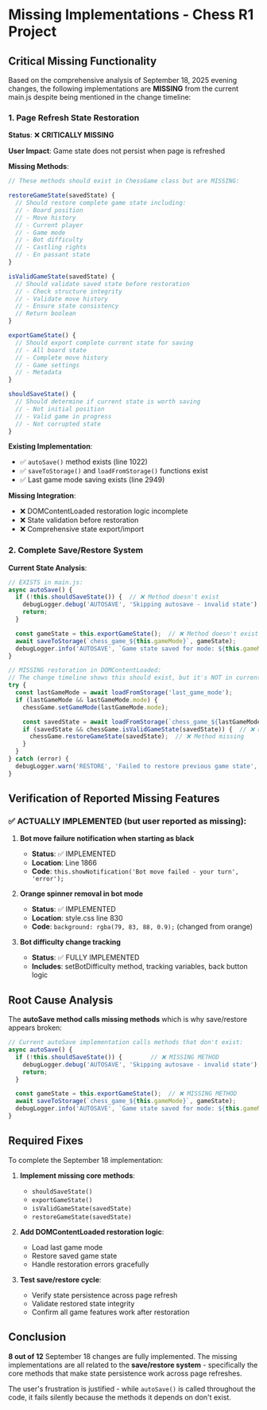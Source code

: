 # Missing Implementations - Chess R1 Project

## Critical Missing Functionality

Based on the comprehensive analysis of September 18, 2025 evening changes, the following implementations are **MISSING** from the current main.js despite being mentioned in the change timeline:

### 1. Page Refresh State Restoration

**Status**: ❌ **CRITICALLY MISSING**

**User Impact**: Game state does not persist when page is refreshed

**Missing Methods**:
```javascript
// These methods should exist in ChessGame class but are MISSING:

restoreGameState(savedState) {
  // Should restore complete game state including:
  // - Board position
  // - Move history
  // - Current player
  // - Game mode
  // - Bot difficulty
  // - Castling rights
  // - En passant state
}

isValidGameState(savedState) {
  // Should validate saved state before restoration
  // - Check structure integrity
  // - Validate move history
  // - Ensure state consistency
  // Return boolean
}

exportGameState() {
  // Should export complete current state for saving
  // - All board state
  // - Complete move history
  // - Game settings
  // - Metadata
}

shouldSaveState() {
  // Should determine if current state is worth saving
  // - Not initial position
  // - Valid game in progress
  // - Not corrupted state
}
```

**Existing Implementation**:
- ✅ `autoSave()` method exists (line 1022)
- ✅ `saveToStorage()` and `loadFromStorage()` functions exist
- ✅ Last game mode saving exists (line 2949)

**Missing Integration**:
- ❌ DOMContentLoaded restoration logic incomplete
- ❌ State validation before restoration
- ❌ Comprehensive state export/import

### 2. Complete Save/Restore System

**Current State Analysis**:

```javascript
// EXISTS in main.js:
async autoSave() {
  if (!this.shouldSaveState()) {  // ❌ Method doesn't exist
    debugLogger.debug('AUTOSAVE', 'Skipping autosave - invalid state');
    return;
  }

  const gameState = this.exportGameState();  // ❌ Method doesn't exist
  await saveToStorage(`chess_game_${this.gameMode}`, gameState);
  debugLogger.info('AUTOSAVE', `Game state saved for mode: ${this.gameMode}`);
}

// MISSING restoration in DOMContentLoaded:
// The change timeline shows this should exist, but it's NOT in current main.js:
try {
  const lastGameMode = await loadFromStorage('last_game_mode');
  if (lastGameMode && lastGameMode.mode) {
    chessGame.setGameMode(lastGameMode.mode);

    const savedState = await loadFromStorage(`chess_game_${lastGameMode.mode}`);
    if (savedState && chessGame.isValidGameState(savedState)) {  // ❌ Method missing
      chessGame.restoreGameState(savedState);  // ❌ Method missing
    }
  }
} catch (error) {
  debugLogger.warn('RESTORE', 'Failed to restore previous game state', error);
}
```

## Verification of Reported Missing Features

### ✅ ACTUALLY IMPLEMENTED (but user reported as missing):

1. **Bot move failure notification when starting as black**
   - **Status**: ✅ IMPLEMENTED
   - **Location**: Line 1866
   - **Code**: `this.showNotification('Bot move failed - your turn', 'error');`

2. **Orange spinner removal in bot mode**
   - **Status**: ✅ IMPLEMENTED
   - **Location**: style.css line 830
   - **Code**: `background: rgba(79, 83, 88, 0.9);` (changed from orange)

3. **Bot difficulty change tracking**
   - **Status**: ✅ FULLY IMPLEMENTED
   - **Includes**: setBotDifficulty method, tracking variables, back button logic

## Root Cause Analysis

The **autoSave method calls missing methods** which is why save/restore appears broken:

```javascript
// Current autoSave implementation calls methods that don't exist:
async autoSave() {
  if (!this.shouldSaveState()) {        // ❌ MISSING METHOD
    debugLogger.debug('AUTOSAVE', 'Skipping autosave - invalid state');
    return;
  }

  const gameState = this.exportGameState();  // ❌ MISSING METHOD
  await saveToStorage(`chess_game_${this.gameMode}`, gameState);
  debugLogger.info('AUTOSAVE', `Game state saved for mode: ${this.gameMode}`);
}
```

## Required Fixes

To complete the September 18 implementation:

1. **Implement missing core methods**:
   - `shouldSaveState()`
   - `exportGameState()`
   - `isValidGameState(savedState)`
   - `restoreGameState(savedState)`

2. **Add DOMContentLoaded restoration logic**:
   - Load last game mode
   - Restore saved game state
   - Handle restoration errors gracefully

3. **Test save/restore cycle**:
   - Verify state persistence across page refresh
   - Validate restored state integrity
   - Confirm all game features work after restoration

## Conclusion

**8 out of 12** September 18 changes are fully implemented. The missing implementations are all related to the **save/restore system** - specifically the core methods that make state persistence work across page refreshes.

The user's frustration is justified - while `autoSave()` is called throughout the code, it fails silently because the methods it depends on don't exist.